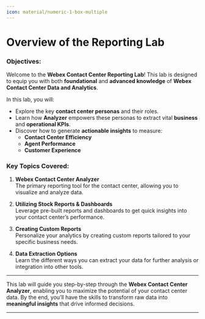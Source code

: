 ```yaml
---
icon: material/numeric-1-box-multiple
---
```


<!-- # Overview of the Reporting Lab

This lab will provide you with foundational and advanced knowledge of **Webex Contact Center Data and Analytics**. You will learn about the key contact center personas and how Analyzer helps them extract, key business and operational KPIs, along with actionable insights, to measure contact center efficiency, agent performance, and customer experience. The lab will guide you through the usage of the **Webex Contact Center Analyzer**, which serves as the main Contact Center Reporting application. You will gain an understanding of **utilizing stock reports and dashboards**, **personalizing your reporting by creating custom reports** and the available options when it comes to **extracting your data**. -->



# **Overview of the Reporting Lab**

### **Objectives:**


Welcome to the **Webex Contact Center Reporting Lab**! This lab is designed to equip you with both **foundational** and **advanced knowledge** of **Webex Contact Center Data and Analytics**.

In this lab, you will:

- Explore the key **contact center personas** and their roles.
- Learn how **Analyzer** empowers these personas to extract vital **business** and **operational KPIs**.
- Discover how to generate **actionable insights** to measure:
    - **Contact Center Efficiency**
    - **Agent Performance**
    - **Customer Experience**

### **Key Topics Covered:**
1. **Webex Contact Center Analyzer**  
   The primary reporting tool for the contact center, allowing you to visualize and analyze data.
   
2. **Utilizing Stock Reports & Dashboards**  
   Leverage pre-built reports and dashboards to get quick insights into your contact center’s performance.
   
3. **Creating Custom Reports**  
   Personalize your analytics by creating custom reports tailored to your specific business needs.

4. **Data Extraction Options**  
   Learn the different ways you can extract your data for further analysis or integration into other tools.

---

This lab will guide you step-by-step through the **Webex Contact Center Analyzer**, enabling you to maximize the potential of your contact center data. By the end, you’ll have the skills to transform raw data into **meaningful insights** that drive informed decisions.

--- 


